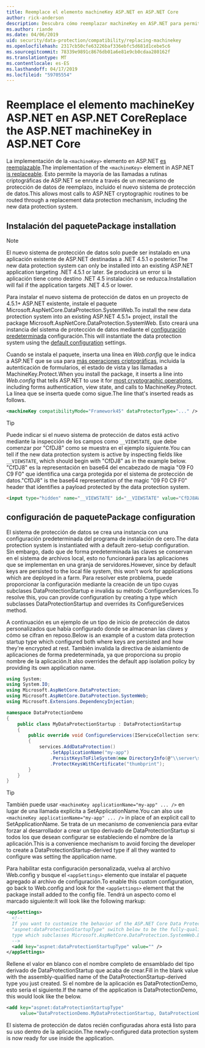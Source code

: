 ```yaml
---
title: Reemplace el elemento machineKey ASP.NET en ASP.NET Core
author: rick-anderson
description: Descubra cómo reemplazar machineKey en ASP.NET para permitir el uso de un sistema de protección de datos nueva y más segura.
ms.author: riande
ms.date: 04/06/2019
uid: security/data-protection/compatibility/replacing-machinekey
ms.openlocfilehash: 2317cb50cfe63226baf336ebfc5d681d1cebe5c6
ms.sourcegitcommit: 78339e9891c8676db01a6e81e9cb0cdaa280162f
ms.translationtype: MT
ms.contentlocale: es-ES
ms.lasthandoff: 04/17/2019
ms.locfileid: "59705554"
---
```

# <a name="replace-the-aspnet-machinekey-in-aspnet-core"></a><span data-ttu-id="a6d42-103">Reemplace el elemento machineKey ASP.NET en ASP.NET Core</span><span class="sxs-lookup"><span data-stu-id="a6d42-103">Replace the ASP.NET machineKey in ASP.NET Core</span></span>

<a name="compatibility-replacing-machinekey"></a>

<span data-ttu-id="a6d42-104">La implementación de la `<machineKey>` elemento en ASP.NET [es reemplazable](https://blogs.msdn.microsoft.com/webdev/2012/10/23/cryptographic-improvements-in-asp-net-4-5-pt-2/).</span><span class="sxs-lookup"><span data-stu-id="a6d42-104">The implementation of the `<machineKey>` element in ASP.NET [is replaceable](https://blogs.msdn.microsoft.com/webdev/2012/10/23/cryptographic-improvements-in-asp-net-4-5-pt-2/).</span></span> <span data-ttu-id="a6d42-105">Esto permite la mayoría de las llamadas a rutinas criptográficas de ASP.NET se enrute a través de un mecanismo de protección de datos de reemplazo, incluido el nuevo sistema de protección de datos.</span><span class="sxs-lookup"><span data-stu-id="a6d42-105">This allows most calls to ASP.NET cryptographic routines to be routed through a replacement data protection mechanism, including the new data protection system.</span></span>

## <a name="package-installation"></a><span data-ttu-id="a6d42-106">Instalación del paquete</span><span class="sxs-lookup"><span data-stu-id="a6d42-106">Package installation</span></span>

> [!NOTE]
> <span data-ttu-id="a6d42-107">El nuevo sistema de protección de datos solo puede ser instalado en una aplicación existente de ASP.NET destinadas a .NET 4.5.1 o posterior.</span><span class="sxs-lookup"><span data-stu-id="a6d42-107">The new data protection system can only be installed into an existing ASP.NET application targeting .NET 4.5.1 or later.</span></span> <span data-ttu-id="a6d42-108">Se producirá un error si la aplicación tiene como destino .NET 4.5 instalación o se reduzca.</span><span class="sxs-lookup"><span data-stu-id="a6d42-108">Installation will fail if the application targets .NET 4.5 or lower.</span></span>

<span data-ttu-id="a6d42-109">Para instalar el nuevo sistema de protección de datos en un proyecto de 4.5.1+ ASP.NET existente, instale el paquete Microsoft.AspNetCore.DataProtection.SystemWeb.</span><span class="sxs-lookup"><span data-stu-id="a6d42-109">To install the new data protection system into an existing ASP.NET 4.5.1+ project, install the package Microsoft.AspNetCore.DataProtection.SystemWeb.</span></span> <span data-ttu-id="a6d42-110">Esto creará una instancia del sistema de protección de datos mediante el [configuración predeterminada](xref:security/data-protection/configuration/default-settings) configuración.</span><span class="sxs-lookup"><span data-stu-id="a6d42-110">This will instantiate the data protection system using the [default configuration](xref:security/data-protection/configuration/default-settings) settings.</span></span>

<span data-ttu-id="a6d42-111">Cuando se instala el paquete, inserta una línea en *Web.config* que le indica a ASP.NET que se usa para [más operaciones criptográficas](https://blogs.msdn.microsoft.com/webdev/2012/10/23/cryptographic-improvements-in-asp-net-4-5-pt-2/), incluida la autenticación de formularios, el estado de vista y las llamadas a MachineKey.Protect.</span><span class="sxs-lookup"><span data-stu-id="a6d42-111">When you install the package, it inserts a line into *Web.config* that tells ASP.NET to use it for [most cryptographic operations](https://blogs.msdn.microsoft.com/webdev/2012/10/23/cryptographic-improvements-in-asp-net-4-5-pt-2/), including forms authentication, view state, and calls to MachineKey.Protect.</span></span> <span data-ttu-id="a6d42-112">La línea que se inserta quede como sigue.</span><span class="sxs-lookup"><span data-stu-id="a6d42-112">The line that's inserted reads as follows.</span></span>

```xml
<machineKey compatibilityMode="Framework45" dataProtectorType="..." />
```

>[!TIP]
> <span data-ttu-id="a6d42-113">Puede indicar si el nuevo sistema de protección de datos está activo mediante la inspección de los campos como `__VIEWSTATE`, que debe comenzar por "CfDJ8" como se muestra en el ejemplo siguiente.</span><span class="sxs-lookup"><span data-stu-id="a6d42-113">You can tell if the new data protection system is active by inspecting fields like `__VIEWSTATE`, which should begin with "CfDJ8" as in the example below.</span></span> <span data-ttu-id="a6d42-114">"CfDJ8" es la representación en base64 del encabezado de magia "09 F0 C9 F0" que identifica una carga protegida por el sistema de protección de datos.</span><span class="sxs-lookup"><span data-stu-id="a6d42-114">"CfDJ8" is the base64 representation of the magic "09 F0 C9 F0" header that identifies a payload protected by the data protection system.</span></span>

```html
<input type="hidden" name="__VIEWSTATE" id="__VIEWSTATE" value="CfDJ8AWPr2EQPTBGs3L2GCZOpk...">
```

## <a name="package-configuration"></a><span data-ttu-id="a6d42-115">configuración de paquete</span><span class="sxs-lookup"><span data-stu-id="a6d42-115">Package configuration</span></span>

<span data-ttu-id="a6d42-116">El sistema de protección de datos se crea una instancia con una configuración predeterminada del programa de instalación de cero.</span><span class="sxs-lookup"><span data-stu-id="a6d42-116">The data protection system is instantiated with a default zero-setup configuration.</span></span> <span data-ttu-id="a6d42-117">Sin embargo, dado que de forma predeterminada las claves se conservan en el sistema de archivos local, esto no funcionará para las aplicaciones que se implementan en una granja de servidores.</span><span class="sxs-lookup"><span data-stu-id="a6d42-117">However, since by default keys are persisted to the local file system, this won't work for applications which are deployed in a farm.</span></span> <span data-ttu-id="a6d42-118">Para resolver este problema, puede proporcionar la configuración mediante la creación de un tipo cuyas subclases DataProtectionStartup e invalida su método ConfigureServices.</span><span class="sxs-lookup"><span data-stu-id="a6d42-118">To resolve this, you can provide configuration by creating a type which subclasses DataProtectionStartup and overrides its ConfigureServices method.</span></span>

<span data-ttu-id="a6d42-119">A continuación es un ejemplo de un tipo de inicio de protección de datos personalizados que había configurado donde se almacenan las claves y cómo se cifran en reposo.</span><span class="sxs-lookup"><span data-stu-id="a6d42-119">Below is an example of a custom data protection startup type which configured both where keys are persisted and how they're encrypted at rest.</span></span> <span data-ttu-id="a6d42-120">También invalida la directiva de aislamiento de aplicaciones de forma predeterminada, ya que proporciona su propio nombre de la aplicación.</span><span class="sxs-lookup"><span data-stu-id="a6d42-120">It also overrides the default app isolation policy by providing its own application name.</span></span>

```csharp
using System;
using System.IO;
using Microsoft.AspNetCore.DataProtection;
using Microsoft.AspNetCore.DataProtection.SystemWeb;
using Microsoft.Extensions.DependencyInjection;

namespace DataProtectionDemo
{
    public class MyDataProtectionStartup : DataProtectionStartup
    {
        public override void ConfigureServices(IServiceCollection services)
        {
            services.AddDataProtection()
                .SetApplicationName("my-app")
                .PersistKeysToFileSystem(new DirectoryInfo(@"\\server\share\myapp-keys\"))
                .ProtectKeysWithCertificate("thumbprint");
        }
    }
}
```

>[!TIP]
> <span data-ttu-id="a6d42-121">También puede usar `<machineKey applicationName="my-app" ... />` en lugar de una llamada explícita a SetApplicationName.</span><span class="sxs-lookup"><span data-stu-id="a6d42-121">You can also use `<machineKey applicationName="my-app" ... />` in place of an explicit call to SetApplicationName.</span></span> <span data-ttu-id="a6d42-122">Se trata de un mecanismo de conveniencia para evitar forzar al desarrollador a crear un tipo derivado de DataProtectionStartup si todos los que desean configurar se estableciendo el nombre de la aplicación.</span><span class="sxs-lookup"><span data-stu-id="a6d42-122">This is a convenience mechanism to avoid forcing the developer to create a DataProtectionStartup-derived type if all they wanted to configure was setting the application name.</span></span>

<span data-ttu-id="a6d42-123">Para habilitar esta configuración personalizada, vuelva al archivo Web.config y busque el `<appSettings>` elemento que instalar el paquete agregado al archivo de configuración.</span><span class="sxs-lookup"><span data-stu-id="a6d42-123">To enable this custom configuration, go back to Web.config and look for the `<appSettings>` element that the package install added to the config file.</span></span> <span data-ttu-id="a6d42-124">Tendrá un aspecto como el marcado siguiente:</span><span class="sxs-lookup"><span data-stu-id="a6d42-124">It will look like the following markup:</span></span>

```xml
<appSettings>
  <!--
  If you want to customize the behavior of the ASP.NET Core Data Protection stack, set the
  "aspnet:dataProtectionStartupType" switch below to be the fully-qualified name of a
  type which subclasses Microsoft.AspNetCore.DataProtection.SystemWeb.DataProtectionStartup.
  -->
  <add key="aspnet:dataProtectionStartupType" value="" />
</appSettings>
```

<span data-ttu-id="a6d42-125">Rellene el valor en blanco con el nombre completo de ensamblado del tipo derivado de DataProtectionStartup que acaba de crear.</span><span class="sxs-lookup"><span data-stu-id="a6d42-125">Fill in the blank value with the assembly-qualified name of the DataProtectionStartup-derived type you just created.</span></span> <span data-ttu-id="a6d42-126">Si el nombre de la aplicación es DataProtectionDemo, esto sería el siguiente.</span><span class="sxs-lookup"><span data-stu-id="a6d42-126">If the name of the application is DataProtectionDemo, this would look like the below.</span></span>

```xml
<add key="aspnet:dataProtectionStartupType"
     value="DataProtectionDemo.MyDataProtectionStartup, DataProtectionDemo" />
```

<span data-ttu-id="a6d42-127">El sistema de protección de datos recién configuradas ahora está listo para su uso dentro de la aplicación.</span><span class="sxs-lookup"><span data-stu-id="a6d42-127">The newly-configured data protection system is now ready for use inside the application.</span></span>
